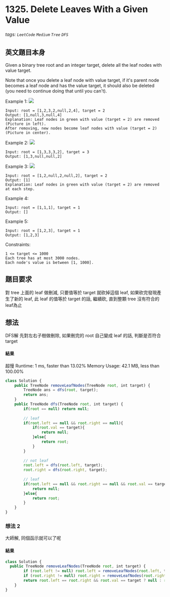 # 1325. Delete Leaves With a Given Value
###### tags: `LeetCode` `Medium` `Tree` `DFS`

## 英文題目本身
Given a binary tree root and an integer target, delete all the leaf nodes with value target.

Note that once you delete a leaf node with value target, if it's parent node becomes a leaf node and has the value target, it should also be deleted (you need to continue doing that until you can't).

 

Example 1:
![](https://i.imgur.com/4Qjsc80.png)

```
Input: root = [1,2,3,2,null,2,4], target = 2
Output: [1,null,3,null,4]
Explanation: Leaf nodes in green with value (target = 2) are removed (Picture in left). 
After removing, new nodes become leaf nodes with value (target = 2) (Picture in center).
```
Example 2:
![](https://i.imgur.com/e3WY3yb.png)


```
Input: root = [1,3,3,3,2], target = 3
Output: [1,3,null,null,2]
```
Example 3:
![](https://i.imgur.com/LIYDTjZ.png)

```
Input: root = [1,2,null,2,null,2], target = 2
Output: [1]
Explanation: Leaf nodes in green with value (target = 2) are removed at each step.
```
Example 4:
```
Input: root = [1,1,1], target = 1
Output: []
```
Example 5:
```
Input: root = [1,2,3], target = 1
Output: [1,2,3]
 ```

Constraints:
```
1 <= target <= 1000
Each tree has at most 3000 nodes.
Each node's value is between [1, 1000].
```
## 題目要求
對 tree 上面的 leaf 做刪減, 只要值等於 target 就砍掉這個 leaf, 如果砍完發現產生了新的 leaf, 此 leaf 的值等於 target 的話, 繼續砍, 直到整顆 tree 沒有符合的leaf為止

## 想法
DFS解
先對左右子樹做刪除, 如果刪完的 root 自己變成 leaf 的話, 判斷是否符合 target
#### 結果
超慢
Runtime: 1 ms, faster than 13.02% 
Memory Usage: 42.1 MB, less than 100.00%
```javascript
class Solution {
    public TreeNode removeLeafNodes(TreeNode root, int target) {
        TreeNode ans = dfs(root, target);
        return ans;
    }
    public TreeNode dfs(TreeNode root, int target) {
        if(root == null) return null;
        
        // leaf
        if(root.left == null && root.right == null){
            if(root.val == target){
                return null;
            }else{
                return root;
            }
        }
        
        // not leaf
        root.left = dfs(root.left, target);
        root.right = dfs(root.right, target);
        
        // leaf
        if(root.left == null && root.right == null && root.val == target){
            return null; 
        }else{
            return root;
        }
    }
}
```

### 想法 2
大師解, 同個函示就可以了呢
#### 結果
```javascript
class Solution {
  public TreeNode removeLeafNodes(TreeNode root, int target) {
        if (root.left != null) root.left = removeLeafNodes(root.left, target);
        if (root.right != null) root.right = removeLeafNodes(root.right, target);
        return root.left == root.right && root.val == target ? null : root;
    }
}
```